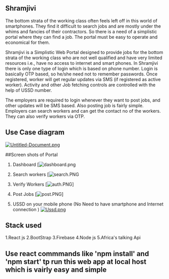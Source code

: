 ## Shramjivi
The bottom strata of the working class often feels left off in this world of smartphones. They find it difficult to search jobs and are mostly under the whims and fancies of their contractors. So there is a need of a simplistic portal where they can find a job. The portal must be easy to operate and economical for them.

Shramjivi is a Simplistic Web Portal designed to provide jobs for the bottom strata of the working class who are not well qualified and have very limited resources i.e., have no access to internet and smart phones. In Shramjivi there is only one type of login which is based on phone number. Login is basically OTP based, so he/she need not to remember passwords. Once registered, worker will get regular updates via SMS (if registered as active worker). Activity and other Job fetching controls are controlled with the help of USSD number.

The employers are required to login whenever they want to post jobs, and other updates will be SMS based. Also posting job is fairly simple. Employers can search workers and can get the contact no of the workers. They can also verify workers via OTP.


## Use Case diagram
[![Untitled-Document.png](https://i.postimg.cc/6QQLz245/Untitled-Document.png)](https://postimg.cc/zy9gGfk9)

##Screen shots of Portal


1. Dashboard
[![dashboard.png](https://github.com/devansh5/Shramjivi/blob/master/screenshots/dashboard.PNG?raw=true)

2. Search workers
[![search.PNG](https://github.com/devansh5/Shramjivi/blob/master/screenshots/search.PNG?raw=true)


3. Verify Workers
[![auth.PNG](https://github.com/devansh5/Shramjivi/blob/master/screenshots/auth.PNG?raw=true)]

4. Post Jobs
[![post.PNG](https://github.com/devansh5/Shramjivi/blob/master/screenshots/post.PNG?raw=true)]

5. USSD on your mobile phone (No Need to have smartphone and Internet connection )
[![Ussd.png](https://i.postimg.cc/Xv7qC9Gx/Ussd.png)](https://postimg.cc/LJwmdYVZ)


## Stack used 
1.React js
2.BootStrap
3.Firebase
4.Node js
5.Africa's talking Api


## Use react commmands like 'npm install' and 'npm start' tp run this web app at local host which is vairly easy and simple
